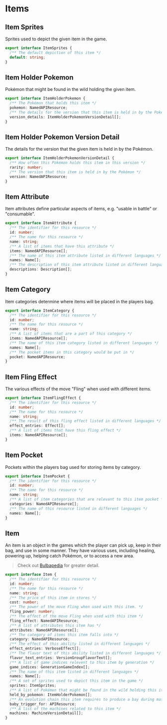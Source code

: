 # Items

## Item Sprites

Sprites used to depict the given item in the game.

```ts
export interface ItemSprites {
  /** The default depiction of this item */
  default: string;
}
```

## Item Holder Pokemon

Pokémon that might be found in the wild holding the given item.

```ts
export interface ItemHolderPokemon {
  /** The Pokémon that holds this item */
  pokemon: NamedAPIResource;
  /** The details for the version that this item is held in by the Pokémon */
  version_details: ItemHolderPokemonVersionDetail[];
}
```

## Item Holder Pokemon Version Detail

The details for the version that the given item is held in by the Pokémon.

```ts
export interface ItemHolderPokemonVersionDetail {
  /** How often this Pokémon holds this item in this version */
  rarity: number;
  /** The version that this item is held in by the Pokémon */
  version: NamedAPIResource;
}
```

## Item Attribute

Item attributes define particular aspects of items, e.g. "usable in battle" or "consumable".

```ts
export interface ItemAttribute {
  /** The identifier for this resource */
  id: number;
  /** The name for this resource */
  name: string;
  /** A list of items that have this attribute */
  items: NamedAPIResource[];
  /** The name of this item attribute listed in different languages */
  names: Name[];
  /** The description of this item attribute listed in different languages */
  descriptions: Description[];
}
```

## Item Category

Item categories determine where items will be placed in the players bag.

```ts
export interface ItemCategory {
  /** The identifier for this resource */
  id: number;
  /** The name for this resource */
  name: string;
  /** A list of items that are a part of this category */
  items: NamedAPIResource[];
  /** The name of this item category listed in different languages */
  names: Name[];
  /** The pocket items in this category would be put in */
  pocket: NamedAPIResource;
}
```

## Item Fling Effect

The various effects of the move "Fling" when used with different items.

```ts
export interface ItemFlingEffect {
  /** The identifier for this resource */
  id: number;
  /** The name for this resource */
  name: string;
  /** The result of this fling effect listed in different languages */
  effect_entries: Effect[];
  /** A list of items that have this fling effect */
  items: NamedAPIResource[];
}
```

## Item Pocket

Pockets within the players bag used for storing items by category.

```ts
export interface ItemPocket {
  /** The identifier for this resource */
  id: number;
  /** The name for this resource */
  name: string;
  /** A list of item categories that are relevant to this item pocket */
  categories: NamedAPIResource[];
  /** The name of this resource listed in different languages */
  names: Name[];
}
```

## Item

An item is an object in the games which the player can pick up, keep in their bag, and use in some manner.
They have various uses, including healing, powering up, helping catch Pokémon, or to access a new area.

> Check out [Bulbapedia](https://bulbapedia.bulbagarden.net/wiki/Item) for greater detail.

```ts
export interface Item {
  /** The identifier for this resource */
  id: number;
  /** The name for this resource */
  name: string;
  /** The price of this item in stores */
  cost: number;
  /** The power of the move Fling when used with this item. */
  fling_power: number;
  /** The effect of the move Fling when used with this item */
  fling_effect: NamedAPIResource;
  /** A list of attributes this item has */
  attributes: NamedAPIResource[];
  /** The category of items this item falls into */
  category: NamedAPIResource;
  /** The effect of this ability listed in different languages */
  effect_entries: VerboseEffect[];
  /** The flavor text of this ability listed in different languages */
  flavor_text_entries: VersionGroupFlavorText[];
  /** A list of game indices relevent to this item by generation */
  game_indices: GenerationGameIndex[];
  /** The name of this item listed in different languages */
  names: Name[];
  /** A set of sprites used to depict this item in the game */
  sprites: ItemSprites;
  /** A list of Pokémon that might be found in the wild holding this item */
  held_by_pokemon: ItemHolderPokemon[];
  /** An evolution chain this item requires to produce a bay during mating */
  baby_trigger_for: APIResource;
  /** A list of the machines related to this item */
  machines: MachineVersionDetail[];
}
```
